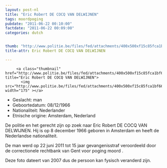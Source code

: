 ```yaml
---
layout: post-nl
title: "Eric Robert DE COCQ VAN DELWIJNEN"
tags: moordpoging
pubdate: "2011-06-22 00:10:00"
factdate: "2011-06-22 00:09:00"
categories: dutch


thumb: "http://www.politie.be/files/fed/attachments/400x500xf15c85fca1bf66a5f37b1910a3c8eb94_thumb.jpg.pagespeed.ic.NITGVtpuYo.jpg"
title-attr: Eric Robert DE COCQ VAN DELWIJNEN

---
```


<div class="row">

  <div class="col-xs-6 col-md-4">

         <a class="thumbnail" href="http://www.politie.be/files/fed/attachments/400x500xf15c85fca1bf66a5f37b1910a3c8eb94_thumb.jpg.pagespeed.ic.NITGVtpuYo.jpg" title="Eric Robert DE COCQ VAN DELWIJNEN">
           <img src="http://www.politie.be/files/fed/attachments/400x500xf15c85fca1bf66a5f37b1910a3c8eb94_thumb.jpg.pagespeed.ic.NITGVtpuYo.jpg" width="175" ></a>


  
  </div>
  <div class="col-xs-12 col-md-8">
 
<ul>
<li>Geslacht: man</li>
<li>Geboortedatum: 08/12/1966</li>
<li>Nationaliteit: Nederlander</li>
<li>Etnische origine: Amsterdam, Nederland</li>
</ul> 


<p>De politie en het gerecht zijn op zoek naar Eric Robert DE COCQ VAN DELWIJNEN.
Hij is op 8 december 1966 geboren in Amsterdam en heeft de Nederlandse nationaliteit.</p>

<p>De man werd op 22 juni 2011 tot 15 jaar gevangenisstraf veroordeeld door de correctionele rechtbank van Gent voor poging moord .</p>
<p>Deze foto dateert van 2007 dus de persoon kan fysisch veranderd zijn.</p>


  
</div>


</div>

